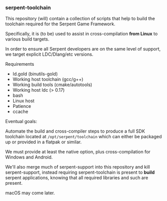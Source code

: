 ### serpent-toolchain

This repository (will) contain a collection of scripts that help to build
the toolchain required for the Serpent Game Framework.

Specifically, it is (to be) used to assist in cross-compilation **from Linux**
to various build targets.

In order to ensure all Serpent developers are on the same level of support,
we target explicit LDC/Dlang/etc versions.

Requirements

 - ld.gold (binutils-gold)
 - Working host toolchain (gcc/g++)
 - Working build tools (cmake/autotools)
 - Working host ldc (> 0.17)
 - bash
 - Linux host
 - Patience
 - ccache

Eventual goals:

Automate the build and cross-compiler steps to produce a full SDK toolchain
located at `/opt/serpent/toolchain` which can either be packaged up or provided
in a flatpak or similar.

We must provide at least the native option, plus cross-compilation for Windows
and Android.

We'll also merge much of serpent-support into this repository and kill serpent-support,
instead requiring serpent-toolchain is present to **build** serpent applications,
knowing that all required libraries and such are present.

macOS may come later.
